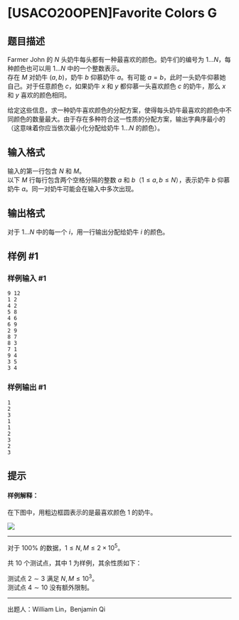 # [USACO20OPEN]Favorite Colors G

## 题目描述

Farmer John 的 $N$ 头奶牛每头都有一种最喜欢的颜色。奶牛们的编号为 $1\ldots N$，每种颜色也可以用 $1\ldots N$ 中的一个整数表示。  
存在 $M$ 对奶牛 $(a,b)$，奶牛 $b$ 仰慕奶牛 $a$。有可能 $a=b$，此时一头奶牛仰慕她自己。对于任意颜色 $c$，如果奶牛 $x$ 和 $y$ 都仰慕一头喜欢颜色 $c$ 的奶牛，那么 $x$ 和 $y$ 喜欢的颜色相同。

给定这些信息，求一种奶牛喜欢颜色的分配方案，使得每头奶牛最喜欢的颜色中不同颜色的数量最大。由于存在多种符合这一性质的分配方案，输出字典序最小的（这意味着你应当依次最小化分配给奶牛 $1 \ldots N$ 的颜色）。

## 输入格式

输入的第一行包含 $N$ 和 $M$。  
以下 $M$ 行每行包含两个空格分隔的整数 $a$ 和 $b$（$1\le a,b\le N$），表示奶牛 $b$ 仰慕奶牛 $a$。同一对奶牛可能会在输入中多次出现。

## 输出格式

对于 $1\ldots N$ 中的每一个 $i$，用一行输出分配给奶牛 $i$ 的颜色。

## 样例 #1

### 样例输入 #1
```
9 12
1 2
4 2
5 8
4 6
6 9
2 9
8 7
8 3
7 1
9 4
3 5
3 4
```

### 样例输出 #1

```
1
2
3
1
1
2
3
2
3
```

## 提示

#### 样例解释：

在下图中，用粗边框圆表示的是最喜欢颜色 $1$ 的奶牛。

![](https://cdn.luogu.com.cn/upload/image_hosting/iratxzf8.png)

-----

对于 $100\%$ 的数据，$1\le N,M\le 2\times 10^5$。

共 $10$ 个测试点，其中 $1$ 为样例，其余性质如下：
 
测试点 $2\sim 3$ 满足 $N,M\le 10^3$。  
测试点 $4\sim 10$ 没有额外限制。

-----

出题人：William Lin，Benjamin Qi
